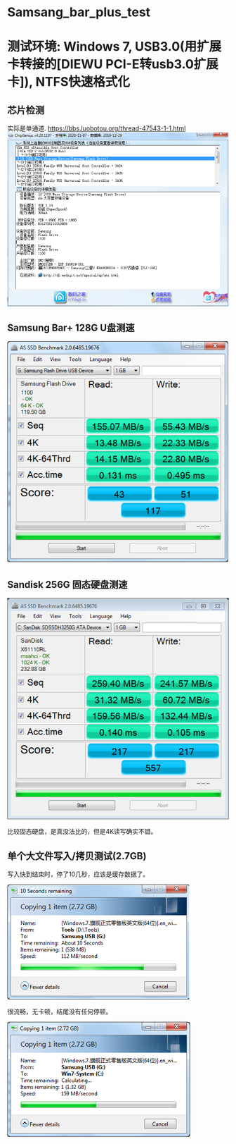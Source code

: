 # Samsang_bar_plus_test
# 测试环境: Windows 7, USB3.0(用扩展卡转接的[DIEWU PCI-E转usb3.0扩展卡]), NTFS快速格式化

## 芯片检测
实际是单通道.
https://bbs.luobotou.org/thread-47543-1-1.html
<img src="Samsung-bar-plus-chip-genius.png" />

## Samsung Bar+ 128G U盘测速
<img src="ASSSD-Samsung.png" />

## Sandisk 256G 固态硬盘测速
<img src="as-ssd-bench SanDisk SDSSDH32 2018.6.9 0-02-05.png" />

比较固态硬盘，是真没法比的，但是4K读写确实不错。

## 单个大文件写入/拷贝测试(2.7GB)
写入快到结束时，停了10几秒，应该是缓存数据了。

<img src="Samsung-bar-plus-single-file.png" />

很流畅，无卡顿，结尾没有任何停顿。

<img src="Samsung-bar-plus-single-file-copy.png" />
